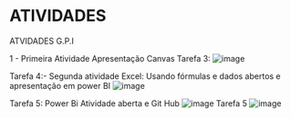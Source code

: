 # ATIVIDADES
ATVIDADES G.P.I

1 - Primeira Atividade Apresentação Canvas
Tarefa 3: 
![image](https://github.com/user-attachments/assets/42779fcb-204f-4ddc-8855-7b5d77fe70dd)


Tarefa 4:- Segunda atividade Excel: Usando fórmulas e dados abertos e apresentação em power BI
![image](https://github.com/user-attachments/assets/c9b705a1-48ad-4bd4-a0d9-b841323daae0)

Tarefa 5: Power Bi Atividade aberta e Git Hub
![image](https://github.com/user-attachments/assets/cfba7ecb-755c-4726-8a45-07e4efda2fd7)
Tarefa 5
![image](https://github.com/user-attachments/assets/6345e9ca-6d90-4a0d-a99f-95145a9741b3)
